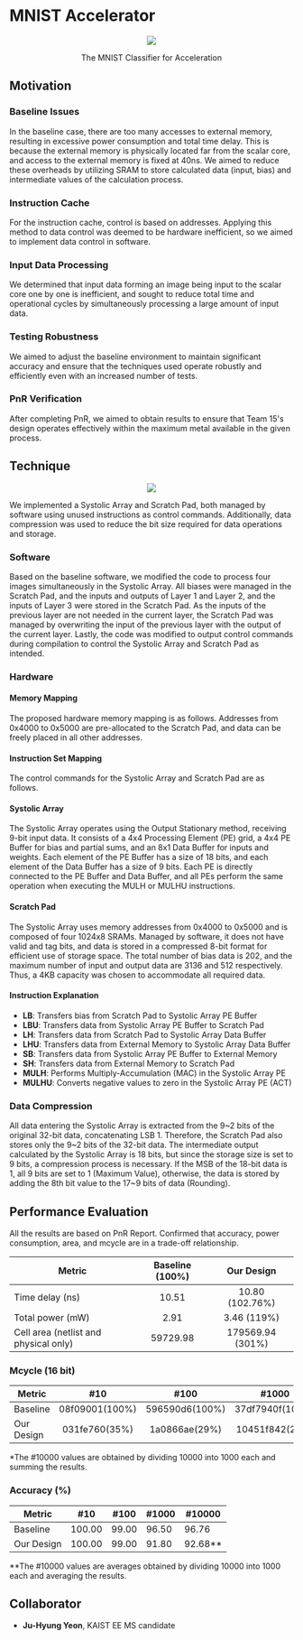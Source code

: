 # MNIST Accelerator
<p align="center">
<img src=https://github.com/novwaul/MNIST-Accelerator/assets/53179332/e5473804-e3cc-4958-ba5a-be8593f5d748>
</p>

<p align="center">
The MNIST Classifier for Acceleration
</p>
  
## Motivation

### Baseline Issues
In the baseline case, there are too many accesses to external memory, resulting in excessive power consumption and total time delay. This is because the external memory is physically located far from the scalar core, and access to the external memory is fixed at 40ns. We aimed to reduce these overheads by utilizing SRAM to store calculated data (input, bias) and intermediate values of the calculation process.

### Instruction Cache
For the instruction cache, control is based on addresses. Applying this method to data control was deemed to be hardware inefficient, so we aimed to implement data control in software.

### Input Data Processing
We determined that input data forming an image being input to the scalar core one by one is inefficient, and sought to reduce total time and operational cycles by simultaneously processing a large amount of input data.

### Testing Robustness
We aimed to adjust the baseline environment to maintain significant accuracy and ensure that the techniques used operate robustly and efficiently even with an increased number of tests.

### PnR Verification
After completing PnR, we aimed to obtain results to ensure that Team 15's design operates effectively within the maximum metal available in the given process.

## Technique

<p align="center">
<img src=https://github.com/novwaul/MNIST-Accelerator/assets/53179332/4c8b91e2-b310-467f-bcd3-c8313822cb30>
</p>

We implemented a Systolic Array and Scratch Pad, both managed by software using unused instructions as control commands. Additionally, data compression was used to reduce the bit size required for data operations and storage.




### Software
Based on the baseline software, we modified the code to process four images simultaneously in the Systolic Array. All biases were managed in the Scratch Pad, and the inputs and outputs of Layer 1 and Layer 2, and the inputs of Layer 3 were stored in the Scratch Pad. As the inputs of the previous layer are not needed in the current layer, the Scratch Pad was managed by overwriting the input of the previous layer with the output of the current layer. Lastly, the code was modified to output control commands during compilation to control the Systolic Array and Scratch Pad as intended.

### Hardware

#### Memory Mapping
The proposed hardware memory mapping is as follows. Addresses from 0x4000 to 0x5000 are pre-allocated to the Scratch Pad, and data can be freely placed in all other addresses.

#### Instruction Set Mapping
The control commands for the Systolic Array and Scratch Pad are as follows.

#### Systolic Array
The Systolic Array operates using the Output Stationary method, receiving 9-bit input data. It consists of a 4x4 Processing Element (PE) grid, a 4x4 PE Buffer for bias and partial sums, and an 8x1 Data Buffer for inputs and weights. Each element of the PE Buffer has a size of 18 bits, and each element of the Data Buffer has a size of 9 bits. Each PE is directly connected to the PE Buffer and Data Buffer, and all PEs perform the same operation when executing the MULH or MULHU instructions.

#### Scratch Pad
The Systolic Array uses memory addresses from 0x4000 to 0x5000 and is composed of four 1024x8 SRAMs. Managed by software, it does not have valid and tag bits, and data is stored in a compressed 8-bit format for efficient use of storage space. The total number of bias data is 202, and the maximum number of input and output data are 3136 and 512 respectively. Thus, a 4KB capacity was chosen to accommodate all required data.

#### Instruction Explanation
- **LB**: Transfers bias from Scratch Pad to Systolic Array PE Buffer
- **LBU**: Transfers data from Systolic Array PE Buffer to Scratch Pad
- **LH**: Transfers data from Scratch Pad to Systolic Array Data Buffer
- **LHU**: Transfers data from External Memory to Systolic Array Data Buffer
- **SB**: Transfers data from Systolic Array PE Buffer to External Memory
- **SH**: Transfers data from External Memory to Scratch Pad
- **MULH**: Performs Multiply-Accumulation (MAC) in the Systolic Array PE
- **MULHU**: Converts negative values to zero in the Systolic Array PE (ACT)

### Data Compression

All data entering the Systolic Array is extracted from the 9~2 bits of the original 32-bit data, concatenating LSB 1. Therefore, the Scratch Pad also stores only the 9~2 bits of the 32-bit data. The intermediate output calculated by the Systolic Array is 18 bits, but since the storage size is set to 9 bits, a compression process is necessary. If the MSB of the 18-bit data is 1, all 9 bits are set to 1 (Maximum Value), otherwise, the data is stored by adding the 8th bit value to the 17~9 bits of data (Rounding).

## Performance Evaluation
All the results are based on PnR Report. Confirmed that accuracy, power consumption, area, and mcycle are in a trade-off relationship.

| Metric       | Baseline (100%)      | Our Design          |
|--------------|:----------------------:|:---------------------:|
| Time delay (ns) | 10.51             | 10.80 (102.76%)     |
| Total power (mW) | 2.91             | 3.46 (119%)         |
| Cell area (netlist and physical only) | 59729.98          | 179569.94 (301%)    |

### Mcycle (16 bit)
| Metric       | #10         | #100       | #1000      | #10000      | 
|--------------|:-------------:|:------------:|:------------:|:-------------:|
| Baseline     | 08f09001(100%)    | 596590d6(100%)   | 37df7940f(100%)  | None    |
| Our Design   |  031fe760(35%)   | 1a0866ae(29%)  | 10451f842(29%)|   a2b336cb9*          |

*The #10000 values are obtained by dividing 10000 into 1000 each and summing the results.

### Accuracy (%)
| Metric       | #10         | #100       | #1000      | #10000      | 
|--------------|-------------|------------|------------|-------------|
| Baseline     | 100.00      | 99.00      | 96.50      | 96.76       |
| Our Design   | 100.00      | 99.00      | 91.80      | 92.68**     |

**The #10000 values are averages obtained by dividing 10000 into 1000 each and averaging the results.


## Collaborator
- **Ju-Hyung Yeon**, KAIST EE MS candidate

